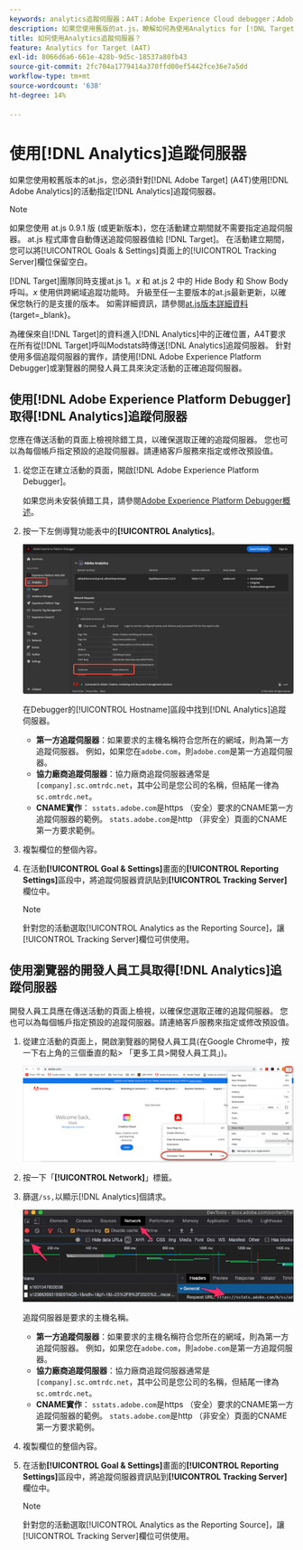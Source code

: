 ```yaml
---
keywords: analytics追蹤伺服器；A4T；Adobe Experience Cloud debugger；Adobe Experience Platform debugger；報表來源；開發人員工具
description: 如果您使用舊版的at.js，瞭解如何為使用Analytics for [!DNL Target] (A4T)的活動指定Analytics追蹤伺服器。
title: 如何使用Analytics追蹤伺服器？
feature: Analytics for Target (A4T)
exl-id: 8066d6a6-661e-428b-9d5c-18537a80fb43
source-git-commit: 2fc704a1779414a370ffd00ef5442fce36e7a5dd
workflow-type: tm+mt
source-wordcount: '638'
ht-degree: 14%

---
```


# 使用[!DNL Analytics]追蹤伺服器

如果您使用較舊版本的at.js，您必須針對[!DNL Adobe Target] (A4T)使用[!DNL Adobe Analytics]的活動指定[!DNL Analytics]追蹤伺服器。

>[!NOTE]
>
>如果您使用 at.js 0.9.1 版 (或更新版本)，您在活動建立期間就不需要指定追蹤伺服器。 at.js 程式庫會自動傳送追蹤伺服器值給 [!DNL Target]。 在活動建立期間，您可以將[!UICONTROL Goals & Settings]頁面上的[!UICONTROL Tracking Server]欄位保留空白。
>
>[!DNL Target]團隊同時支援at.js 1。*x* 和 at.js 2 中的 Hide Body 和 Show Body 呼叫。*x* 使用供跨網域追蹤功能時。 升級至任一主要版本的at.js最新更新，以確保您執行的是支援的版本。 如需詳細資訊，請參閱[at.js版本詳細資料](https://experienceleague.adobe.com/docs/target-dev/developer/client-side/at-js-implementation/target-atjs-versions.html){target=_blank}。

為確保來自[!DNL Target]的資料進入[!DNL Analytics]中的正確位置，A4T要求在所有從[!DNL Target]呼叫Modstats時傳送[!DNL Analytics]追蹤伺服器。 針對使用多個追蹤伺服器的實作，請使用[!DNL Adobe Experience Platform Debugger]或瀏覽器的開發人員工具來決定活動的正確追蹤伺服器。

## 使用[!DNL Adobe Experience Platform Debugger]取得[!DNL Analytics]追蹤伺服器

您應在傳送活動的頁面上檢視除錯工具，以確保選取正確的追蹤伺服器。 您也可以為每個帳戶指定預設的追蹤伺服器。請連絡客戶服務來指定或修改預設值。

1. 從您正在建立活動的頁面，開啟[!DNL Adobe Experience Platform Debugger]。

   如果您尚未安裝偵錯工具，請參閱[Adobe Experience Platform Debugger概述](https://experienceleague.adobe.com/docs/platform-learn/data-collection/debugger/overview.html)。

1. 按一下左側導覽功能表中的&#x200B;**[!UICONTROL Analytics]**。

   ![Screen_DebuggerTrackServ影像](assets/Screen_DebuggerTrackServ.png)

   在Debugger的[!UICONTROL Hostname]區段中找到[!DNL Analytics]追蹤伺服器。

   * **第一方追蹤伺服器**：如果要求的主機名稱符合您所在的網域，則為第一方追蹤伺服器。 例如，如果您在`adobe.com`，則`adobe.com`是第一方追蹤伺服器。
   * **協力廠商追蹤伺服器**：協力廠商追蹤伺服器通常是`[company].sc.omtrdc.net`，其中公司是您公司的名稱，但結尾一律為`sc.omtrdc.net`。
   * **CNAME實作**： `sstats.adobe.com`是https （安全）要求的CNAME第一方追蹤伺服器的範例。 `stats.adobe.com`是http （非安全）頁面的CNAME第一方要求範例。

1. 複製欄位的整個內容。

1. 在活動&#x200B;**[!UICONTROL Goal & Settings]**&#x200B;畫面的&#x200B;**[!UICONTROL Reporting Settings]**&#x200B;區段中，將追蹤伺服器資訊貼到&#x200B;**[!UICONTROL Tracking Server]**&#x200B;欄位中。

   >[!NOTE]
   >
   >針對您的活動選取[!UICONTROL Analytics as the Reporting Source]，讓[!UICONTROL Tracking Server]欄位可供使用。

## 使用瀏覽器的開發人員工具取得[!DNL Analytics]追蹤伺服器

開發人員工具應在傳送活動的頁面上檢視，以確保您選取正確的追蹤伺服器。 您也可以為每個帳戶指定預設的追蹤伺服器。請連絡客戶服務來指定或修改預設值。

1. 從建立活動的頁面上，開啟瀏覽器的開發人員工具(在Google Chrome中，按一下右上角的三個垂直的點> 「更多工具>開發人員工具」)。

   ![Chrome開發人員工具](/help/main/c-integrating-target-with-mac/a4t/assets/chrome-dev-tools.png)

1. 按一下「**[!UICONTROL Network]**」標籤。

1. 篩選`/ss,`以顯示[!DNL Analytics]個請求。

   ![使用/ss search的Chrome開發人員工具](/help/main/c-integrating-target-with-mac/a4t/assets/chrome-search.png)

   追蹤伺服器是要求的主機名稱。

   * **第一方追蹤伺服器**：如果要求的主機名稱符合您所在的網域，則為第一方追蹤伺服器。 例如，如果您在`adobe.com`，則`adobe.com`是第一方追蹤伺服器。
   * **協力廠商追蹤伺服器**：協力廠商追蹤伺服器通常是`[company].sc.omtrdc.net`，其中公司是您公司的名稱，但結尾一律為`sc.omtrdc.net`。
   * **CNAME實作**： `sstats.adobe.com`是https （安全）要求的CNAME第一方追蹤伺服器的範例。 `stats.adobe.com`是http （非安全）頁面的CNAME第一方要求範例。

1. 複製欄位的整個內容。

1. 在活動&#x200B;**[!UICONTROL Goal & Settings]**&#x200B;畫面的&#x200B;**[!UICONTROL Reporting Settings]**&#x200B;區段中，將追蹤伺服器資訊貼到&#x200B;**[!UICONTROL Tracking Server]**&#x200B;欄位中。

   >[!NOTE]
   >
   >針對您的活動選取[!UICONTROL Analytics as the Reporting Source]，讓[!UICONTROL Tracking Server]欄位可供使用。
